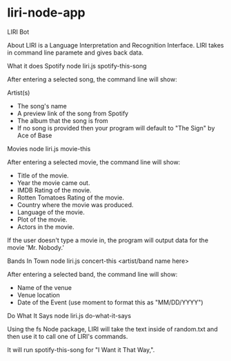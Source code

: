# liri-node-app

LIRI Bot

About
LIRI is a Language Interpretation and Recognition Interface. LIRI takes in command line paramete and gives back data.

What it does
Spotify
node liri.js spotify-this-song <insert song title>

After entering a selected song, the command line will show:

Artist(s)
  * The song's name
  * A preview link of the song from Spotify
  * The album that the song is from
  * If no song is provided then your program will default to "The Sign" by Ace of Base

Movies
node liri.js movie-this <insert movie title>

After entering a selected movie, the command line will show:

   * Title of the movie.
   * Year the movie came out.
   * IMDB Rating of the movie.
   * Rotten Tomatoes Rating of the movie.
   * Country where the movie was produced.
   * Language of the movie.
   * Plot of the movie.
   * Actors in the movie.

If the user doesn't type a movie in, the program will output data for the movie 'Mr. Nobody.'

Bands In Town
node liri.js concert-this <artist/band name here>

After entering a selected band, the command line will show:

  * Name of the venue
  * Venue location
  * Date of the Event (use moment to format this as "MM/DD/YYYY")

Do What It Says
node liri.js do-what-it-says

Using the fs Node package, LIRI will take the text inside of random.txt and then use it to call one of LIRI's commands.

It will run spotify-this-song for "I Want it That Way,".

